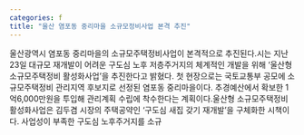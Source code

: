 ```yaml
---
categories: f
title: "울산 염포동 중리마을 소규모정비사업 본격 추진"
---
```

울산광역시 염포동 중리마을의 소규모주택정비사업이 본격적으로 추진된다.시는 지난 23일 대규모 재개발이 어려운 구도심 노후 저층주거지의 체계적인 개발을 위해 ‘울산형 소규모주택정비 활성화사업’을 추진한다고 밝혔다. 첫 현장으로는 국토교통부 공모에 소규모주택정비 관리지역 후보지로 선정된 염포동 중리마을이다. 추경예산에서 확보한 1억6,000만원을 투입해 관리계획 수립에 착수한다는 계획이다.울산형 소규모주택정비 활성화사업은 김두겸 시장의 주택공약인 ‘구도심 새집 갖기 재개발’을 구체화한 시책이다. 사업성이 부족한 구도심 노후주거지를 소규